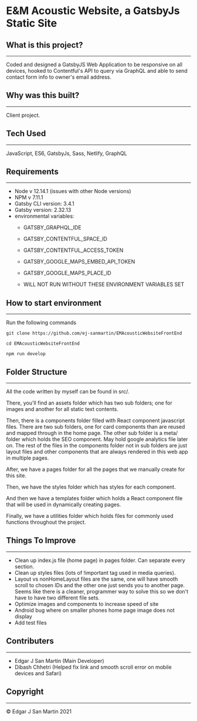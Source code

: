 # E&M Acoustic Website, a GatsbyJs Static Site

## What is this project?
---
Coded and designed a GatsbyJS Web Application to be responsive on all devices, hooked to Contentful's API to query via GraphQL and able to send contact form info to owner's email address.

## Why was this built?
---
Client project.

## Tech Used
---
JavaScript, ES6, GatsbyJs, Sass, Netlify, GraphQL

## Requirements
---
- Node v 12.14.1 (issues with other Node versions)
- NPM v 7.11.1
- Gatsby CLI version: 3.4.1
- Gatsby version: 2.32.13
- environmental variables:
    - GATSBY_GRAPHQL_IDE
    - GATSBY_CONTENTFUL_SPACE_ID
    - GATSBY_CONTENTFUL_ACCESS_TOKEN
    - GATSBY_GOOGLE_MAPS_EMBED_API_TOKEN
    - GATSBY_GOOGLE_MAPS_PLACE_ID 
    
    - WILL NOT RUN WITHOUT THESE ENVIRONMENT VARIABLES SET
## How to start environment
---
Run the following commands

`git clone https://github.com/ej-sanmartin/EMAcousticWebsiteFrontEnd`

`cd EMAcousticWebsiteFrontEnd`

`npm run develop`

## Folder Structure
---
All the code written by myself can be found in src/.

There, you'll find an assets folder which has two sub folders; one for images and another for all static text contents.

Then, there is a components folder filled with React component javascript files. There are two sub folders, one for card components than are reused and mapped through in the home page. The other sub folder is a meta/ folder which holds the SEO component. May hold google analytics file later on. The rest of the files in the components folder not in sub folders are just layout files and other components that are always rendered in this web app in multiple pages.

After, we have a pages folder for all the pages that we manually create for this site.

Then, we have the styles folder which has styles for each component.

And then we have a templates folder which holds a React component file that will be used in dynamically creating pages.

Finally, we have a utilities folder which holds files for commonly used functions throughout the project.

## Things To Improve
----
- Clean up index.js file (home page) in pages folder. Can separate every section.
- Clean up styles files (lots of !important tag used in media queries).
- Layout vs nonHomeLayout files are the same, one will have smooth scroll to chosen IDs and the other one just sends you to another page. Seems like there is a cleaner, programmer way to solve this so we don't have to have two different file sets.
- Optimize images and components to increase speed of site
- Android bug where on smaller phones home page image does not display
- Add test files

## Contributers
---
- Edgar J San Martin (Main Developer)
- Dibash Chhetri (Helped fix link and smooth scroll error on mobile devices and Safari)

## Copyright
---
© Edgar J San Martin 2021
